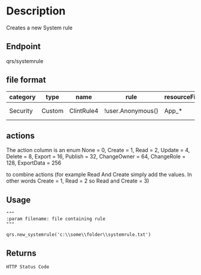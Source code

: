 # Description
Creates a new System rule


## Endpoint
qrs/systemrule

## file format
category|type|name|rule|resourceFilter|actions|comment|disabled
--------|----|----|----|--------------|-------|-------|--------
Security|Custom|ClintRule4|!user.Anonymous()|App_*|34|Clints new rule|False

## actions
The action column is an enum
None = 0,
Create = 1,
Read = 2,
Update = 4,
Delete = 8,
Export = 16,
Publish = 32,
ChangeOwner = 64,
ChangeRole = 128,
ExportData = 256

to combine actions (for example Read And Create simply add the values. In other words Create = 1, Read = 2 so Read and Create = 3)

## Usage
```
"""
:param filename: file containing rule
"""

qrs.new_systemrule('c:\\some\\folder\\systemrule.txt')
```
## Returns
```
HTTP Status Code
```
